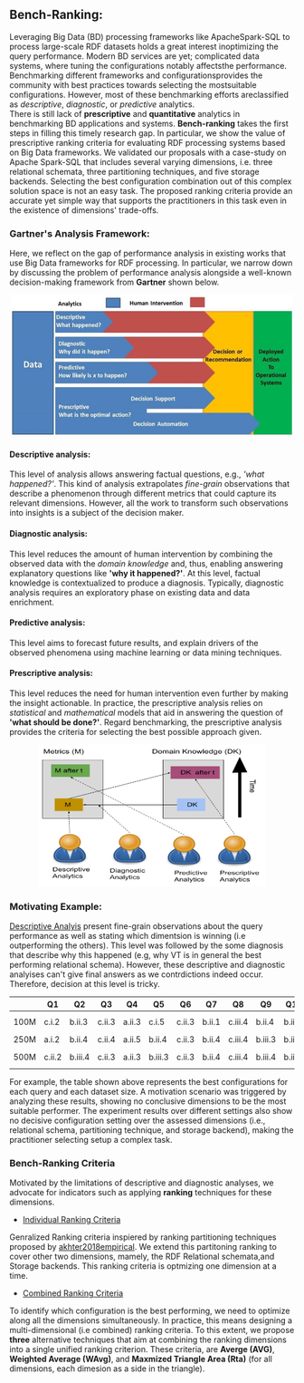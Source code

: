 ## Bench-Ranking: 

Leveraging Big Data (BD) processing frameworks like ApacheSpark-SQL to process large-scale RDF datasets holds a great interest inoptimizing  the  query  performance. 
Modern  BD  services  are  yet;  complicated  data  systems,  where  tuning  the  configurations  notably  affectsthe performance. 
Benchmarking different frameworks and configurationsprovides the community with best practices towards selecting the mostsuitable configurations. 
However, most of these benchmarking efforts areclassified  as  *descriptive*,  *diagnostic*,  or  *predictive*  analytics.  
There is still lack of **prescriptive** and **quantitative** analytics in benchmarking BD applications and systems. **Bench-ranking** takes the first steps in filling this timely research gap. 
In particular, we show the value of prescriptive ranking criteria for evaluating RDF processing systems based on Big Data frameworks.
We validated our proposals with a case-study on Apache Spark-SQL that includes several varying dimensions, i.e. three relational schemata, three partitioning techniques, and five storage backends. 
Selecting the best configuration combination out of this complex solution space is not an easy task. 
The proposed ranking criteria provide an accurate yet simple way that supports the practitioners in this task even in the existence of dimensions' trade-offs.

### Gartner's Analysis Framework:

Here, we reflect on the gap of performance analysis in existing works that use Big Data frameworks for RDF processing. 
In particular, we narrow down by discussing the problem of performance analysis alongside a well-known decision-making framework from **Gartner** shown below.


<div style="text-align:center"> <img src="images/Gartner.JPG" width="500" height="250" /> </div>


#### Descriptive analysis:
This level of analysis allows answering factual questions, e.g., *'what happened?'*. This kind of analysis extrapolates *fine-grain* observations that describe a phenomenon through different metrics that could capture its relevant dimensions. 
However, all the work to transform such observations into insights is a subject of the decision maker.

#### Diagnostic analysis:
This level reduces the amount of human intervention by combining the observed data with the *domain knowledge* and, thus, enabling answering explanatory questions like **'why it happened?'**. 
At this level, factual knowledge is contextualized to produce a diagnosis. Typically, diagnostic analysis requires an exploratory phase on existing data and data enrichment. 

#### Predictive analysis:
This level aims to forecast future results, and explain drivers of the observed phenomena using machine learning or data mining techniques. 


#### Prescriptive analysis:
This level reduces the need for human intervention even further by making the insight actionable. In practice, the prescriptive analysis relies on *statistical* and *mathematical* models that aid in answering the question of **'what should be done?'**. 
Regard benchmarking, the prescriptive analysis provides the criteria for selecting the best possible approach given. 


<div style="text-align:center"> <img src="images/AnalyticsLevels.png"  width="400" height="250" /> </div>



### Motivating Example:

[Descriptive Analyis](https://github.com/DataSystemsGroupUT/SPARKSQLRDFBenchmarking/blob/master/docs/DescriptiveAnlaytics.md) present fine-grain observations about the query performance as well as stating which dimentsion is winning (i.e outperforming the others). 
This level was followed by the some diagnosis that describe why this happened (e.g, why VT is in general the best performing relational schema). 
However, these descriptive and diagnostic analyises can't give final answers as we contrdictions indeed occur. Therefore, decision at this level is tricky.

|      | Q1     | Q2      | Q3     | Q4     | Q5      | Q6     | Q7     | Q8      | Q9      | Q10     | Q11            |
|------|--------|---------|--------|--------|---------|--------|--------|---------|---------|---------|----------------|
| 100M | c.i.2  | b.ii.3  | c.ii.3 | a.ii.3 | c.i.5   | c.ii.3 | b.ii.1 | c.iii.4 | b.ii.4  | b.iii.3 |  b.i.3, b.ii.4 |
| 250M | a.i.2  | b.ii.4  | c.ii.4 | a.ii.5 | b.ii.4  | c.ii.3 | b.ii.4 | c.iii.4 | b.iii.3 | b.iii.3 | b.ii.4         |
| 500M | c.ii.2 | b.iii.4 | c.ii.3 | a.ii.3 | b.iii.3 | c.ii.3 | b.ii.4 | c.iii.4 | b.iii.4 | b.iii.3 | b.i.3, b.ii.5  |

For example, the table shown above represents the best configurations for each query and each dataset size. 
A motivation scenario was triggered by analyzing these results, showing no conclusive dimensions to be the most suitable performer. 
The experiment results over different settings also show no decisive configuration setting over the assessed dimensions (i.e., relational schema, partitioning technique, and storage backend), making the practitioner selecting setup a complex task.


### Bench-Ranking Criteria

Motivated by the limitations of descriptive and diagnostic analyses, we advocate for indicators such as applying **ranking** techniques for these dimensions.

* [Individual Ranking Criteria](IndividualRankingCriteria.md) 

Genralized Ranking criteria inspiered by ranking partitioning techniques proposed by [akhter2018empirical](https://www.springerprofessional.de/en/an-empirical-evaluation-of-rdf-graph-partitioning-techniques/16257484). We extend this partitoning ranking to cover other two dimensions, mamely, the RDF Relational schemata,and Storage backends. This ranking criteria is optmizing one dimension at a time. 

* [Combined Ranking Criteria](CombinedRankingCriteria.md)

To identify which configuration is the best performing, we need to optimize along all the dimensions simultaneously. In practice, this means designing a multi-dimensional (i.e combined) ranking criteria. To this extent, we propose **three** alternative techniques that aim at combining the ranking dimensions into a single unified ranking criterion. These criteria, are **Averge (AVG)**, **Weighted Average (WAvg)**, and **Maxmized Triangle Area (Rta)** (for all dimensions, each dimesion as a side in the triangle).
